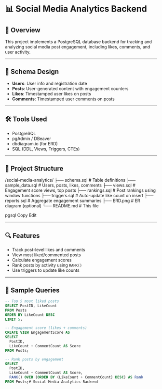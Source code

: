 # 📊 Social Media Analytics Backend

## 📌 Overview

This project implements a PostgreSQL database backend for tracking and analyzing social media post engagement, including likes, comments, and user activity.

---

## 🧱 Schema Design

- **Users**: User info and registration date
- **Posts**: User-generated content with engagement counters
- **Likes**: Timestamped user likes on posts
- **Comments**: Timestamped user comments on posts

---

## 🛠️ Tools Used

- PostgreSQL
- pgAdmin / DBeaver
- dbdiagram.io (for ERD)
- SQL (DDL, Views, Triggers, CTEs)

---

## 📁 Project Structure

/social-media-analytics/
├── schema.sql # Table definitions
├── sample_data.sql # Users, posts, likes, comments
├── views.sql # Engagement score views, top posts
├── rankings.sql # Post rankings using window functions
├── triggers.sql # Auto-update like count on insert
├── reports.sql # Aggregate engagement summaries
├── ERD.png # ER diagram (optional)
└── README.md # This file

pgsql
Copy
Edit

---

## 🔍 Features

- Track post-level likes and comments
- View most liked/commented posts
- Calculate engagement scores
- Rank posts by activity using `RANK()`
- Use triggers to update like counts

---

## 🧠 Sample Queries

```sql
-- Top 5 most liked posts
SELECT PostID, LikeCount
FROM Posts
ORDER BY LikeCount DESC
LIMIT 5;

-- Engagement score (likes + comments)
CREATE VIEW EngagementScore AS
SELECT
  PostID,
  LikeCount + CommentCount AS Score
FROM Posts;

-- Rank posts by engagement
SELECT
  PostID,
  LikeCount + CommentCount AS Score,
  RANK() OVER (ORDER BY (LikeCount + CommentCount) DESC) AS Rank
FROM Posts;# Social-Media-Analytics-Backend
